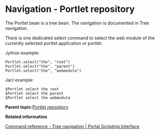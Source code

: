 # Navigation - Portlet repository 

The Portlet bean is a tree bean. The navigation is documented in Tree navigation.

There is one dedicated select command to select the web module of the currently selected portlet application or portlet.

Jython example:

```
Portlet.select("the", "root")
Portlet.select("the", "parent")
Portlet.select("the", "webmodule")
```

Jacl example:

```
$Portlet select the root
$Portlet select the parent
$Portlet select the webmodule

```

**Parent topic:**[Portlet repository ](../admin-system/ptlt_rep.md)

**Related information**  


[Command reference - Tree navigation \| Portal Scripting Interface](../admin-system/tree_nav.md)

